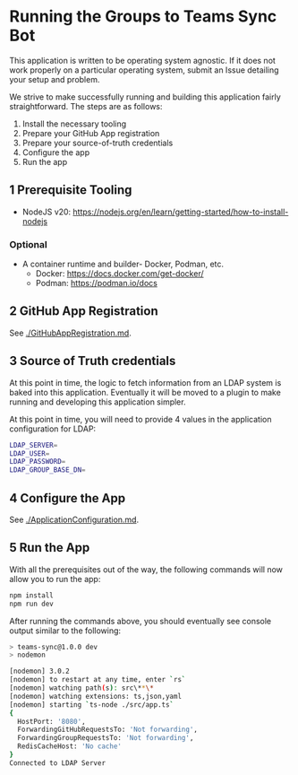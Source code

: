 # Running the Groups to Teams Sync Bot

This application is written to be operating system agnostic. If it does not work properly on a particular operating system, submit an Issue detailing your setup and problem.

We strive to make successfully running and building this application fairly straightforward. The steps are as follows:

1. Install the necessary tooling
2. Prepare your GitHub App registration
3. Prepare your source-of-truth credentials
4. Configure the app
5. Run the app

## 1 Prerequisite Tooling

* NodeJS v20: https://nodejs.org/en/learn/getting-started/how-to-install-nodejs

### Optional

* A container runtime and builder- Docker, Podman, etc.
    * Docker: https://docs.docker.com/get-docker/
    * Podman: https://podman.io/docs

## 2 GitHub App Registration

See [./GitHubAppRegistration.md](./GitHubAppRegistration.md).

## 3 Source of Truth credentials

At this point in time, the logic to fetch information from an LDAP system is baked into this application. Eventually it will be moved to a plugin to make running and developing this application simpler.

At this point in time, you will need to provide 4 values in the application configuration for LDAP:

```sh
LDAP_SERVER=
LDAP_USER=
LDAP_PASSWORD=
LDAP_GROUP_BASE_DN=
```

## 4 Configure the App

See [./ApplicationConfiguration.md](./ApplicationConfiguration.md).

## 5 Run the App

With all the prerequisites out of the way, the following commands will now allow you to run the app:

```sh
npm install
npm run dev
```

After running the commands above, you should eventually see console output similar to the following:

```sh
> teams-sync@1.0.0 dev
> nodemon

[nodemon] 3.0.2
[nodemon] to restart at any time, enter `rs`
[nodemon] watching path(s): src\**\*
[nodemon] watching extensions: ts,json,yaml
[nodemon] starting `ts-node ./src/app.ts`
{
  HostPort: '8080',
  ForwardingGitHubRequestsTo: 'Not forwarding',
  ForwardingGroupRequestsTo: 'Not forwarding',
  RedisCacheHost: 'No cache'
}
Connected to LDAP Server
```